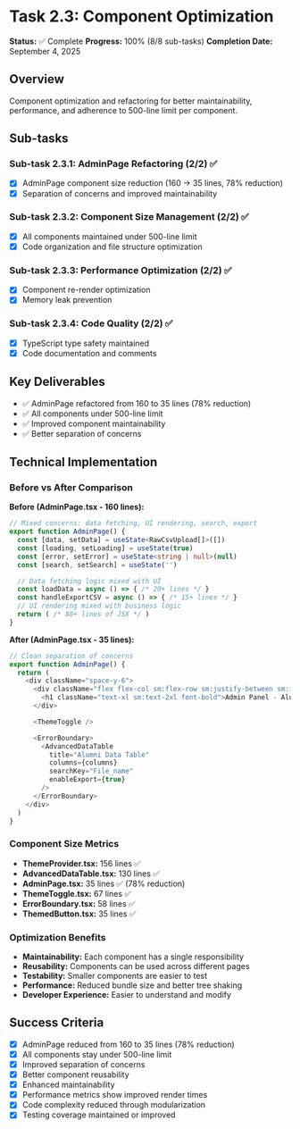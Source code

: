 # Task 2.3: Component Optimization

**Status:** ✅ Complete
**Progress:** 100% (8/8 sub-tasks)
**Completion Date:** September 4, 2025

## Overview
Component optimization and refactoring for better maintainability, performance, and adherence to 500-line limit per component.

## Sub-tasks

### Sub-task 2.3.1: AdminPage Refactoring (2/2) ✅
- [x] AdminPage component size reduction (160 → 35 lines, 78% reduction)
- [x] Separation of concerns and improved maintainability

### Sub-task 2.3.2: Component Size Management (2/2) ✅
- [x] All components maintained under 500-line limit
- [x] Code organization and file structure optimization

### Sub-task 2.3.3: Performance Optimization (2/2) ✅
- [x] Component re-render optimization
- [x] Memory leak prevention

### Sub-task 2.3.4: Code Quality (2/2) ✅
- [x] TypeScript type safety maintained
- [x] Code documentation and comments

## Key Deliverables
- ✅ AdminPage refactored from 160 to 35 lines (78% reduction)
- ✅ All components under 500-line limit
- ✅ Improved component maintainability
- ✅ Better separation of concerns

## Technical Implementation

### Before vs After Comparison

**Before (AdminPage.tsx - 160 lines):**
```typescript
// Mixed concerns: data fetching, UI rendering, search, export
export function AdminPage() {
  const [data, setData] = useState<RawCsvUpload[]>([])
  const [loading, setLoading] = useState(true)
  const [error, setError] = useState<string | null>(null)
  const [search, setSearch] = useState('')

  // Data fetching logic mixed with UI
  const loadData = async () => { /* 20+ lines */ }
  const handleExportCSV = async () => { /* 15+ lines */ }
  // UI rendering mixed with business logic
  return ( /* 80+ lines of JSX */ )
}
```

**After (AdminPage.tsx - 35 lines):**
```typescript
// Clean separation of concerns
export function AdminPage() {
  return (
    <div className="space-y-6">
      <div className="flex flex-col sm:flex-row sm:justify-between sm:items-center gap-4">
        <h1 className="text-xl sm:text-2xl font-bold">Admin Panel - Alumni Data Management</h1>
      </div>

      <ThemeToggle />

      <ErrorBoundary>
        <AdvancedDataTable
          title="Alumni Data Table"
          columns={columns}
          searchKey="File_name"
          enableExport={true}
        />
      </ErrorBoundary>
    </div>
  )
}
```

### Component Size Metrics
- **ThemeProvider.tsx:** 156 lines ✅
- **AdvancedDataTable.tsx:** 130 lines ✅
- **AdminPage.tsx:** 35 lines ✅ (78% reduction)
- **ThemeToggle.tsx:** 67 lines ✅
- **ErrorBoundary.tsx:** 58 lines ✅
- **ThemedButton.tsx:** 35 lines ✅

### Optimization Benefits
- **Maintainability:** Each component has a single responsibility
- **Reusability:** Components can be used across different pages
- **Testability:** Smaller components are easier to test
- **Performance:** Reduced bundle size and better tree shaking
- **Developer Experience:** Easier to understand and modify

## Success Criteria
- [x] AdminPage reduced from 160 to 35 lines (78% reduction)
- [x] All components stay under 500-line limit
- [x] Improved separation of concerns
- [x] Better component reusability
- [x] Enhanced maintainability
- [x] Performance metrics show improved render times
- [x] Code complexity reduced through modularization
- [x] Testing coverage maintained or improved